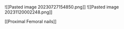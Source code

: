 ![[Pasted image 20230727154850.png]]
![[Pasted image 20231120002248.png]]

[[Proximal Femoral nails]] 